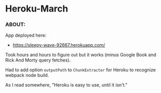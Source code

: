 # Heroku-March


### ABOUT:

App deployed here:

* https://sleepy-wave-92667.herokuapp.com/

Took hours and hours to figure out but it works (minus Google Book and Rick And Morty query fetches).

Had to add option `outputPath` to `ChunkExtractor` for Heroku to recognize webpack node build.

As I read somewhere, "Heroku is easy to use, until it isn't."
